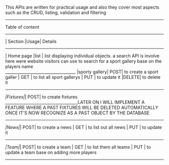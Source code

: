 This APIs are written for practical usage and also they cover most aspects such as the CRUD, listing, validation and filtering 
____________________________________
Table of content
____________________________________
| Section       |Usage|  Details    
____________________________________
| Home page     |list | list                                 displaying                         individual                           objects.      a search API is involve here were website visitors can use to search for a sport gallery base on the players name                        
___________________________________ |sporty gallery| POST| to create a                         sport galler                | GET | to list                              all sport                            gallerys                  | PUT | to update                           it                       |DELETE| to delete it 
____________________________________
*|Fixtures|*| POST| to create fixtures ____________________________________LATER ON I WILL IMPLEMENT A FEATURE WHERE A PAST FIXTURES WILL BE DELETED AUTOMATICALLY ONCE IT'S NOW RECOGNIZE AS A PAST OBJECT BY THE DATABASE 
____________________________________
*|News|*| POST| to create a news            | GET | to list out all                     news                        | PUT | to update it    
____________________________________
*|Team|*| POST| to create a team            | GET | to list them all                    teams                       | PUT | to update a team                    base on adding more                 players
____________________________________
